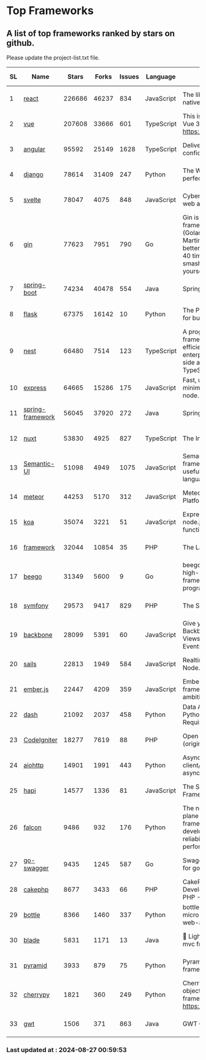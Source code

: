 # Top Frameworks
## A list of top frameworks ranked by stars on github.  
Please update the project-list.txt file.

| SL| Name  | Stars| Forks| Issues | Language | Description | Last Commit |
| --| ------| -----| ---- | ------ | -------- | ----------- | ----------- |
| 1 | [react](https://github.com/facebook/react) | 226686 | 46237 | 834 | JavaScript | The library for web and native user interfaces. | 2024-08-27 00:50:43 |
| 2 | [vue](https://github.com/vuejs/vue) | 207608 | 33666 | 601 | TypeScript | This is the repo for Vue 2. For Vue 3, go to https://github.com/vuejs/core | 2024-06-14 12:52:12 |
| 3 | [angular](https://github.com/angular/angular) | 95592 | 25149 | 1628 | TypeScript | Deliver web apps with confidence 🚀 | 2024-08-26 16:17:44 |
| 4 | [django](https://github.com/django/django) | 78614 | 31409 | 247 | Python | The Web framework for perfectionists with deadlines. | 2024-08-26 15:53:08 |
| 5 | [svelte](https://github.com/sveltejs/svelte) | 78047 | 4075 | 848 | JavaScript | Cybernetically enhanced web apps | 2024-08-26 23:32:41 |
| 6 | [gin](https://github.com/gin-gonic/gin) | 77623 | 7951 | 790 | Go | Gin is a HTTP web framework written in Go (Golang). It features a Martini-like API with much better performance -- up to 40 times faster. If you need smashing performance, get yourself some Gin. | 2024-08-24 06:16:30 |
| 7 | [spring-boot](https://github.com/spring-projects/spring-boot) | 74234 | 40478 | 554 | Java | Spring Boot | 2024-08-23 15:29:20 |
| 8 | [flask](https://github.com/pallets/flask) | 67375 | 16142 | 10 | Python | The Python micro framework for building web applications. | 2024-08-24 01:05:21 |
| 9 | [nest](https://github.com/nestjs/nest) | 66480 | 7514 | 123 | TypeScript | A progressive Node.js framework for building efficient, scalable, and enterprise-grade server-side applications with TypeScript/JavaScript 🚀 | 2024-08-22 06:43:41 |
| 10 | [express](https://github.com/expressjs/express) | 64665 | 15286 | 175 | JavaScript | Fast, unopinionated, minimalist web framework for node. | 2024-08-23 20:39:13 |
| 11 | [spring-framework](https://github.com/spring-projects/spring-framework) | 56045 | 37920 | 272 | Java | Spring Framework | 2024-08-23 09:24:22 |
| 12 | [nuxt](https://github.com/nuxt/nuxt) | 53830 | 4925 | 827 | TypeScript | The Intuitive Vue Framework. | 2024-08-26 19:57:58 |
| 13 | [Semantic-UI](https://github.com/Semantic-Org/Semantic-UI) | 51098 | 4949 | 1075 | JavaScript | Semantic is a UI component framework based around useful principles from natural language. | 2023-01-11 17:05:32 |
| 14 | [meteor](https://github.com/meteor/meteor) | 44253 | 5170 | 312 | JavaScript | Meteor, the JavaScript App Platform | 2024-08-23 16:45:03 |
| 15 | [koa](https://github.com/koajs/koa) | 35074 | 3221 | 51 | JavaScript | Expressive middleware for node.js using ES2017 async functions | 2024-08-18 20:27:08 |
| 16 | [framework](https://github.com/laravel/framework) | 32044 | 10854 | 35 | PHP | The Laravel Framework. | 2024-08-26 12:35:22 |
| 17 | [beego](https://github.com/beego/beego) | 31349 | 5600 | 9 | Go | beego is an open-source, high-performance web framework for the Go programming language. | 2024-08-22 13:32:16 |
| 18 | [symfony](https://github.com/symfony/symfony) | 29573 | 9417 | 829 | PHP | The Symfony PHP framework | 2024-08-26 08:14:30 |
| 19 | [backbone](https://github.com/jashkenas/backbone) | 28099 | 5391 | 60 | JavaScript | Give your JS App some Backbone with Models, Views, Collections, and Events | 2024-03-06 23:22:47 |
| 20 | [sails](https://github.com/balderdashy/sails) | 22813 | 1949 | 584 | JavaScript | Realtime MVC Framework for Node.js | 2024-05-17 22:00:56 |
| 21 | [ember.js](https://github.com/emberjs/ember.js) | 22447 | 4209 | 359 | JavaScript | Ember.js - A JavaScript framework for creating ambitious web applications | 2024-08-22 01:17:57 |
| 22 | [dash](https://github.com/plotly/dash) | 21092 | 2037 | 458 | Python | Data Apps & Dashboards for Python. No JavaScript Required. | 2024-08-23 17:24:58 |
| 23 | [CodeIgniter](https://github.com/bcit-ci/CodeIgniter) | 18277 | 7619 | 88 | PHP | Open Source PHP Framework (originally from EllisLab) | 2024-03-20 03:51:42 |
| 24 | [aiohttp](https://github.com/aio-libs/aiohttp) | 14901 | 1991 | 443 | Python | Asynchronous HTTP client/server framework for asyncio and Python | 2024-08-26 22:07:24 |
| 25 | [hapi](https://github.com/hapijs/hapi) | 14577 | 1336 | 81 | JavaScript | The Simple, Secure Framework Developers Trust | 2024-07-04 00:48:01 |
| 26 | [falcon](https://github.com/falconry/falcon) | 9486 | 932 | 176 | Python | The no-magic web data plane API and microservices framework for Python developers, with a focus on reliability, correctness, and performance at scale. | 2024-08-26 11:54:23 |
| 27 | [go-swagger](https://github.com/go-swagger/go-swagger) | 9435 | 1245 | 587 | Go | Swagger 2.0 implementation for go | 2024-05-13 17:21:38 |
| 28 | [cakephp](https://github.com/cakephp/cakephp) | 8677 | 3433 | 66 | PHP | CakePHP: The Rapid Development Framework for PHP - Official Repository | 2024-08-26 03:08:26 |
| 29 | [bottle](https://github.com/bottlepy/bottle) | 8366 | 1460 | 337 | Python | bottle.py is a fast and simple micro-framework for python web-applications. | 2024-01-03 22:31:48 |
| 30 | [blade](https://github.com/lets-blade/blade) | 5831 | 1171 | 13 | Java | :rocket: Lightning fast and elegant mvc framework for Java8 | 2024-06-17 01:05:35 |
| 31 | [pyramid](https://github.com/Pylons/pyramid) | 3933 | 879 | 75 | Python | Pyramid - A Python web framework | 2024-06-10 16:09:42 |
| 32 | [cherrypy](https://github.com/cherrypy/cherrypy) | 1821 | 360 | 249 | Python | CherryPy is a pythonic, object-oriented HTTP framework.      https://cherrypy.dev | 2024-07-02 23:41:56 |
| 33 | [gwt](https://github.com/gwtproject/gwt) | 1506 | 371 | 863 | Java | GWT Open Source Project | 2024-08-26 22:10:05 |

### Last updated at : 2024-08-27 00:59:53

